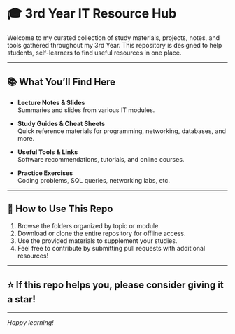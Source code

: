 # 🎓 3rd Year IT Resource Hub

Welcome to my curated collection of study materials, projects, notes, and tools gathered throughout my 3rd Year. This repository is designed to help students, self-learners to find useful resources in one place.

---

## 📚 What You’ll Find Here

- **Lecture Notes & Slides**  
  Summaries and slides from various IT modules.

- **Study Guides & Cheat Sheets**  
  Quick reference materials for programming, networking, databases, and more.

- **Useful Tools & Links**  
  Software recommendations, tutorials, and online courses.

- **Practice Exercises**  
  Coding problems, SQL queries, networking labs, etc.

---

## 🚀 How to Use This Repo

1. Browse the folders organized by topic or module.
2. Download or clone the entire repository for offline access.
3. Use the provided materials to supplement your studies.
4. Feel free to contribute by submitting pull requests with additional resources!

---

## ⭐ If this repo helps you, please consider giving it a star!

---

*Happy learning!*  

